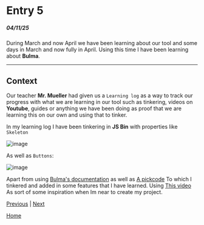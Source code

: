 # Entry 5
##### 04/11/25

During March and now April we have been learning about our tool and some days in March and now fully in April. Using this time I have been learning about **Bulma**.

---

## Context

Our teacher **Mr. Mueller** had given us a `Learning log` as a way to track our progress with what we are learning in our tool such as tinkering, videos on **Youtube**, guides or anything we have been doing as proof that we are learning this on our own and using that to tinker. 

In my learning log I have been tinkering in **JS Bin** with properties like `Skeleton`

![image](https://github.com/user-attachments/assets/f825f495-4617-4d79-90cf-2d8981094201)

As well as `Buttons`:

![image](https://github.com/user-attachments/assets/f217c55e-fe60-4f91-b024-cfc15aee42fd)

Apart from using [Bulma's documentation](https://bulma.io/documentation/) as well as [A pickcode](https://app.pickcode.io/project/cm8rnhkdg3czp13zddxe96yz2) To which I tinkered and added in some features that I have learned. Using [This video](https://youtu.be/bd_jHBk8Kzw?si=cQmZKucG0eQ8SV8-) As sort of some inspiration when Im near to create my project.




[Previous](entry04.md) | [Next](entry06.md)

[Home](../README.md)
